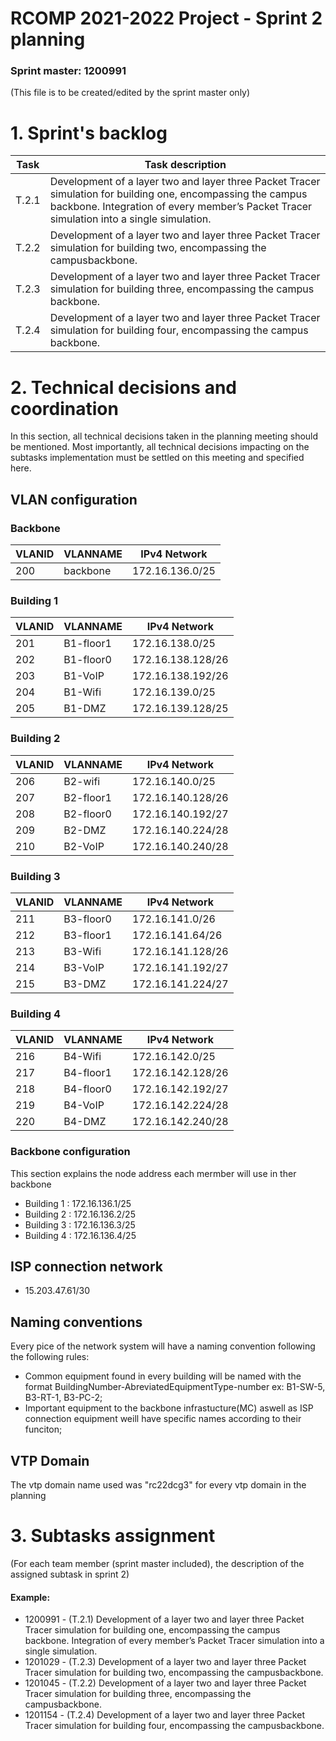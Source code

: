 RCOMP 2021-2022 Project - Sprint 2 planning
===========================================
### Sprint master: 1200991 ###
(This file is to be created/edited by the sprint master only)
# 1. Sprint's backlog #
| **Task** | **Task description** |
| ---- | ---- |
| T.2.1 | Development of a layer two and layer three Packet Tracer simulation for building one, encompassing the campus backbone. Integration of every member’s Packet Tracer simulation into a single simulation. |
| T.2.2 | Development of a layer two and layer three Packet Tracer simulation for building two, encompassing the campusbackbone. |
| T.2.3 | Development of a layer two and layer three Packet Tracer simulation for building three, encompassing the campus backbone. | 
| T.2.4 | Development of a layer two and layer three Packet Tracer simulation for building four, encompassing the campus backbone. |

# 2. Technical decisions and coordination #
In this section, all technical decisions taken in the planning meeting should be mentioned. 		Most importantly, all technical decisions impacting on the subtasks implementation must be settled on this 		meeting and specified here.

## VLAN configuration

### Backbone

| **VLANID** | **VLANNAME** | **IPv4 Network** |
| ---- | ---- | ---- |
|200|backbone|172.16.136.0/25|
  
### Building 1

| **VLANID** | **VLANNAME** | **IPv4 Network** |
| ---- | ---- | ---- |
|201|B1-floor1|172.16.138.0/25|
|202|B1-floor0|172.16.138.128/26|
|203|B1-VoIP|172.16.138.192/26|
|204|B1-Wifi|172.16.139.0/25|
|205|B1-DMZ|172.16.139.128/25|

### Building 2

| **VLANID** | **VLANNAME** | **IPv4 Network** |
| ---- | ---- | ---- |
|206|B2-wifi|172.16.140.0/25|
|207|B2-floor1|172.16.140.128/26|
|208|B2-floor0|172.16.140.192/27|
|209|B2-DMZ|172.16.140.224/28|
|210|B2-VoIP|172.16.140.240/28|

### Building 3

| **VLANID** | **VLANNAME** | **IPv4 Network** |
| ---- | ---- | ---- |
|211|B3-floor0|172.16.141.0/26|
|212|B3-floor1|172.16.141.64/26|
|213|B3-Wifi|172.16.141.128/26|
|214|B3-VoIP|172.16.141.192/27|
|215|B3-DMZ|172.16.141.224/27|

### Building 4

| **VLANID** | **VLANNAME** | **IPv4 Network** |
| ---- | ---- | ---- |
|216|B4-Wifi|172.16.142.0/25|
|217|B4-floor1|172.16.142.128/26|
|218|B4-floor0|172.16.142.192/27|
|219|B4-VoIP|172.16.142.224/28|
|220|B4-DMZ|172.16.142.240/28|


### Backbone configuration
This section explains the node address each mermber will use in ther backbone 

- Building 1 : 172.16.136.1/25
- Building 2 : 172.16.136.2/25
- Building 3 : 172.16.136.3/25
- Building 4 : 172.16.136.4/25

## ISP connection network

- 15.203.47.61/30

## Naming conventions

Every pice of the network system will have a naming convention following the following rules:
- Common equipment found in every building will be named with the format BuildingNumber-AbreviatedEquipmentType-number ex: B1-SW-5, B3-RT-1, B3-PC-2;
- Important equipment to the backbone infrastucture(MC) aswell as ISP connection equipment weill have specific names according to their funciton;

## VTP Domain
 The vtp domain name used was "rc22dcg3" for every vtp domain in the planning


# 3. Subtasks assignment #
(For each team member (sprint master included), the description of the assigned subtask in sprint 2)

#### Example: ####
  * 1200991 - (T.2.1) Development of a layer two and layer three Packet Tracer simulation for building one, encompassing the campus backbone. Integration of every member’s Packet Tracer simulation into a single simulation.
  * 1201029 - (T.2.3) Development of a layer two and layer three Packet Tracer simulation for building two, encompassing the campusbackbone.
  * 1201045 - (T.2.2) Development of a layer two and layer three Packet Tracer simulation for building three, encompassing the campusbackbone.
  * 1201154 - (T.2.4) Development of a layer two and layer three Packet Tracer simulation for building four, encompassing the campusbackbone.

